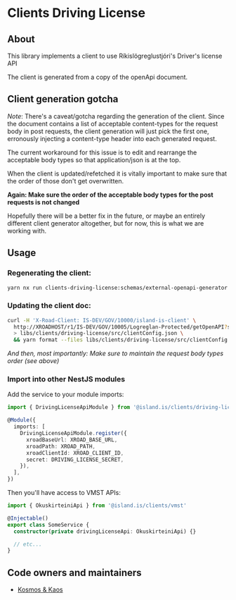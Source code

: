 # Clients Driving License

## About

This library implements a client to use Ríkislögreglustjóri's Driver's license API

The client is generated from a copy of the openApi document.

## Client generation gotcha

_Note_: There's a caveat/gotcha regarding the generation of the client. Since
the document contains a list of acceptable content-types for the request body in
post requests, the client generation will just pick the first one, erronously
injecting a content-type header into each generated request.

The current workaround for this issue is to edit and rearrange the acceptable
body types so that application/json is at the top.

When the client is updated/refetched it is vitally important to make sure that
the order of those don't get overwritten.

**Again: Make sure the order of the acceptable body types for the post requests is not changed**

Hopefully there will be a better fix in the future, or maybe an entirely different
client generator altogether, but for now, this is what we are working with.

## Usage

### Regenerating the client:

```sh
yarn nx run clients-driving-license:schemas/external-openapi-generator
```

### Updating the client doc:

```sh
curl -H 'X-Road-Client: IS-DEV/GOV/10000/island-is-client' \
  http://XROADHOST/r1/IS-DEV/GOV/10005/Logreglan-Protected/getOpenAPI?serviceCode=RafraentOkuskirteini-v1 \
  > libs/clients/driving-license/src/clientConfig.json \
  && yarn format --files libs/clients/driving-license/src/clientConfig.json
```

_And then, most importantly: Make sure to maintain the request body types order (see above)_

### Import into other NestJS modules

Add the service to your module imports:

```typescript
import { DrivingLicenseApiModule } from '@island.is/clients/driving-license'

@Module({
  imports: [
    DrivingLicenseApiModule.register({
      xroadBaseUrl: XROAD_BASE_URL,
      xroadPath: XROAD_PATH,
      xroadClientId: XROAD_CLIENT_ID,
      secret: DRIVING_LICENSE_SECRET,
    }),
  ],
})
```

Then you'll have access to VMST APIs:

```typescript
import { OkuskirteiniApi } from '@island.is/clients/vmst'

@Injectable()
export class SomeService {
  constructor(private drivingLicenseApi: OkuskirteiniApi) {}

  // etc...
}
```

## Code owners and maintainers

- [Kosmos & Kaos](https://github.com/orgs/island-is/teams/kosmos-og-kaos/members)
